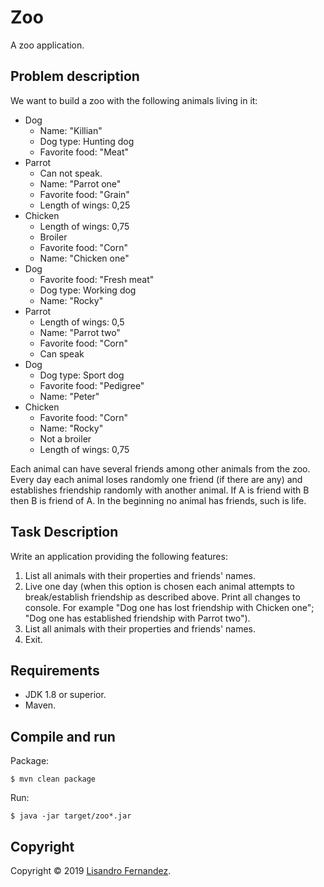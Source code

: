 # Zoo

A zoo application.


## Problem description

We want to build a zoo with the following animals living in it:

* Dog
    - Name: "Killian"
    - Dog type: Hunting dog
    - Favorite food: "Meat"
* Parrot
    - Can not speak.
    - Name: "Parrot one"
    - Favorite food: "Grain"
    - Length of wings: 0,25
* Chicken
    - Length of wings: 0,75
    - Broiler
    - Favorite food: "Corn"
    - Name: "Chicken one"
* Dog
    - Favorite food: "Fresh meat"
    - Dog type: Working dog
    - Name: "Rocky"
* Parrot
    - Length of wings: 0,5
    - Name: "Parrot two"
    - Favorite food: "Corn"
    - Can speak
* Dog
    - Dog type: Sport dog
    - Favorite food: "Pedigree"
    - Name: "Peter"
* Chicken
    - Favorite food: "Corn"
    - Name: "Rocky"
    - Not a broiler
    - Length of wings: 0,75

Each animal can have several friends among other animals from the zoo. Every day
each animal loses randomly one friend (if there are any) and establishes
friendship randomly with another animal. If A is friend with B then B is friend
of A. In the beginning no animal has friends, such is life.


## Task Description

Write an application providing the following features:

1. List all animals with their properties and friends' names.
2. Live one day (when this option is chosen each animal attempts to
   break/establish friendship as described above. Print all changes to console.
   For example "Dog one has lost friendship with Chicken one"; "Dog one has
   established friendship with Parrot two").
3. List all animals with their properties and friends' names.
4. Exit.


## Requirements

* JDK 1.8 or superior.
* Maven.

## Compile and run

Package:

```
$ mvn clean package
```

Run:

```
$ java -jar target/zoo*.jar
```


## Copyright

Copyright &copy; 2019 [Lisandro Fernandez](https://github.com/lisandrofernandez).
